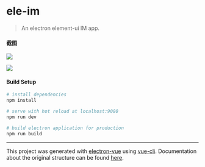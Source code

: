 # ele-im

> An electron element-ui IM app.

#### 截图

![](https://cdn.jsdelivr.net/gh/w4ngzhen/CDN/images/readme/im-login.png)

![](https://cdn.jsdelivr.net/gh/w4ngzhen/CDN/images/readme/im-main.png)

#### Build Setup

``` bash
# install dependencies
npm install

# serve with hot reload at localhost:9080
npm run dev

# build electron application for production
npm run build


```

---

This project was generated with [electron-vue](https://github.com/SimulatedGREG/electron-vue) using [vue-cli](https://github.com/vuejs/vue-cli). Documentation about the original structure can be found [here](https://simulatedgreg.gitbooks.io/electron-vue/content/index.html).
